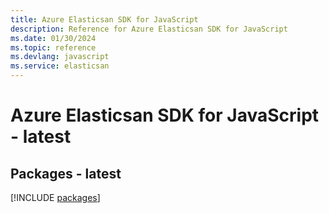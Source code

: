 ```yaml
---
title: Azure Elasticsan SDK for JavaScript
description: Reference for Azure Elasticsan SDK for JavaScript
ms.date: 01/30/2024
ms.topic: reference
ms.devlang: javascript
ms.service: elasticsan
---
```

# Azure Elasticsan SDK for JavaScript - latest
## Packages - latest
[!INCLUDE [packages](elasticsan-index.md)]